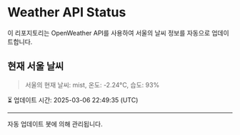 
# Weather API Status

이 리포지토리는 OpenWeather API를 사용하여 서울의 날씨 정보를 자동으로 업데이트합니다.

## 현재 서울 날씨
> 서울의 현재 날씨: mist, 온도: -2.24°C, 습도: 93%

⏳ 업데이트 시간: 2025-03-06 22:49:35 (UTC)

---
자동 업데이트 봇에 의해 관리됩니다.
